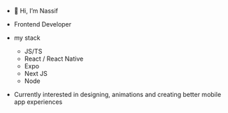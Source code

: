 - 👋 Hi, I’m Nassif
- Frontend Developer
- my stack
  - JS/TS
  - React / React Native
  - Expo
  - Next JS
  - Node

- Currently interested in designing, animations and creating better mobile app experiences

  




<!---
nassif7/nassif7 is a ✨ special ✨ repository because its `README.md` (this file) appears on your GitHub profile.
You can click the Preview link to take a look at your changes.
--->
